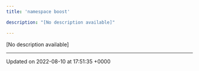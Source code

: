 ```yaml
---
title: 'namespace boost'

description: "[No description available]"

---
```







[No description available]






-------------------------------

Updated on 2022-08-10 at 17:51:35 +0000